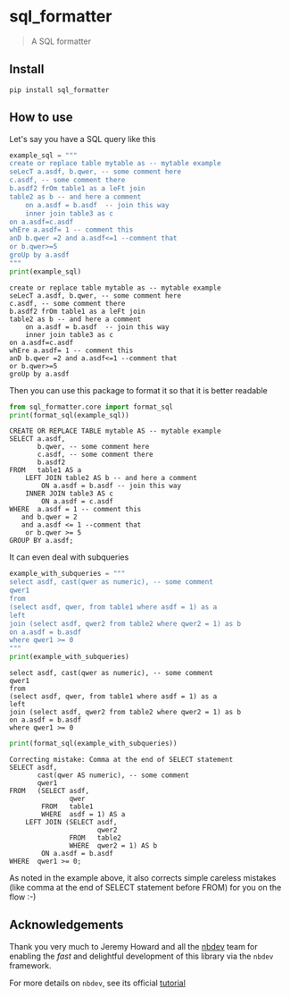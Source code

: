# sql_formatter
> A SQL formatter


## Install

`pip install sql_formatter`

## How to use

Let's say you have a SQL query like this

```python
example_sql = """
create or replace table mytable as -- mytable example
seLecT a.asdf, b.qwer, -- some comment here
c.asdf, -- some comment there
b.asdf2 frOm table1 as a leFt join 
table2 as b -- and here a comment
    on a.asdf = b.asdf  -- join this way
    inner join table3 as c
on a.asdf=c.asdf
whEre a.asdf= 1 -- comment this
anD b.qwer =2 and a.asdf<=1 --comment that
or b.qwer>=5
groUp by a.asdf
"""
print(example_sql)
```

    
    create or replace table mytable as -- mytable example
    seLecT a.asdf, b.qwer, -- some comment here
    c.asdf, -- some comment there
    b.asdf2 frOm table1 as a leFt join 
    table2 as b -- and here a comment
        on a.asdf = b.asdf  -- join this way
        inner join table3 as c
    on a.asdf=c.asdf
    whEre a.asdf= 1 -- comment this
    anD b.qwer =2 and a.asdf<=1 --comment that
    or b.qwer>=5
    groUp by a.asdf
    


Then you can use this package to format it so that it is better readable

```python
from sql_formatter.core import format_sql
print(format_sql(example_sql))
```

    CREATE OR REPLACE TABLE mytable AS -- mytable example
    SELECT a.asdf,
           b.qwer, -- some comment here
           c.asdf, -- some comment there
           b.asdf2
    FROM   table1 AS a
        LEFT JOIN table2 AS b -- and here a comment
            ON a.asdf = b.asdf -- join this way
        INNER JOIN table3 AS c
            ON a.asdf = c.asdf
    WHERE  a.asdf = 1 -- comment this
       and b.qwer = 2
       and a.asdf <= 1 --comment that
        or b.qwer >= 5
    GROUP BY a.asdf;


It can even deal with subqueries

```python
example_with_subqueries = """
select asdf, cast(qwer as numeric), -- some comment
qwer1
from 
(select asdf, qwer, from table1 where asdf = 1) as a
left 
join (select asdf, qwer2 from table2 where qwer2 = 1) as b
on a.asdf = b.asdf
where qwer1 >= 0
"""
print(example_with_subqueries)
```

    
    select asdf, cast(qwer as numeric), -- some comment
    qwer1
    from 
    (select asdf, qwer, from table1 where asdf = 1) as a
    left 
    join (select asdf, qwer2 from table2 where qwer2 = 1) as b
    on a.asdf = b.asdf
    where qwer1 >= 0
    


```python
print(format_sql(example_with_subqueries))
```

    Correcting mistake: Comma at the end of SELECT statement
    SELECT asdf,
           cast(qwer AS numeric), -- some comment
           qwer1
    FROM   (SELECT asdf,
                   qwer
            FROM   table1
            WHERE  asdf = 1) AS a
        LEFT JOIN (SELECT asdf,
                          qwer2
                   FROM   table2
                   WHERE  qwer2 = 1) AS b
            ON a.asdf = b.asdf
    WHERE  qwer1 >= 0;


As noted in the example above, it also corrects simple careless mistakes (like comma at the end of SELECT statement before FROM) for you on the flow :-)

## Acknowledgements

Thank you very much to Jeremy Howard and all the [nbdev](https://github.com/fastai/nbdev) team for enabling the *fast* and delightful development of this library via the `nbdev` framework.

For more details on `nbdev`, see its official [tutorial](https://nbdev.fast.ai/tutorial.html)
